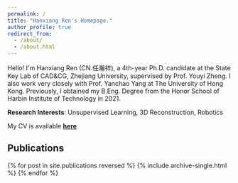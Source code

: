 ```yaml
---
permalink: /
title: "Hanxiang Ren's Homepage."
author_profile: true
redirect_from: 
  - /about/
  - /about.html
---
```


Hello! I'm Hanxiang Ren (CN.任瀚祥), a 4th-year Ph.D. candidate at the State Key Lab of CAD&CG, Zhejiang University, supervised by Prof. Youyi Zheng. I also work very closely with Prof. Yanchao Yang at The University of Hong Kong. Previously, I obtained my B.Eng. Degree from the Honor School of Harbin Institute of Technology in 2021. 


**Research Interests**: Unsupervised Learning, 3D Reconstruction, Robotics

My CV is available **[here](/files/Resume_HanxiangRen_ZhejiangUniversity.pdf)**

## Publications

{% for post in site.publications reversed %}
  {% include archive-single.html %}
{% endfor %}
